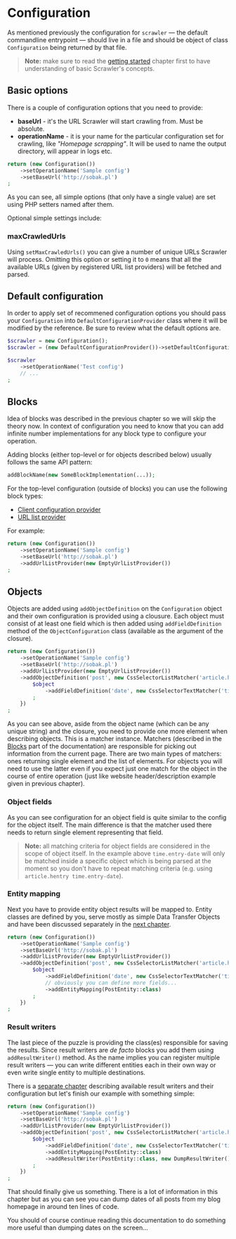 # Configuration
As mentioned previously the configuration for `scrawler` — the default
commandline entrypoint — should live in a file and should be object of class
`Configuration` being returned by that file.

> **Note:** make sure to read the [getting started](getting-started.md) chapter
> first to have understanding of basic Scrawler's concepts.

## Basic options
There is a couple of configuration options that you need to provide:

- **baseUrl** - it's the URL Scrawler will start crawling from. Must be absolute.
- **operationName** - it is your name for the particular configuration set for
  crawling, like _"Homepage scrapping"_. It will be used to name the output
  directory, will appear in logs etc.

```php
return (new Configuration())
    ->setOperationName('Sample config')
    ->setBaseUrl('http://sobak.pl')
;
```

As you can see, all simple options (that only have a single value) are set using
PHP setters named after them.

Optional simple settings include:

### maxCrawledUrls
Using `setMaxCrawledUrls()` you can give a number of unique URLs Scrawler will
process. Omitting this option or setting it to `0` means that all the available
URLs (given by registered URL list providers) will be fetched and parsed.

## Default configuration
In order to apply set of recommened configuration options you should pass your
`Configuration` into `DefaultConfigurationProvider` class where it will be
modified by the reference. Be sure to review what the default options are.

```php
$scrawler = new Configuration();
$scrawler = (new DefaultConfigurationProvider())->setDefaultConfiguration($scrawler);

$scrawler
    ->setOperationName('Test config')
    // ...
;
```

## Blocks
Idea of blocks was described in the previous chapter so we will skip the theory
now. In context of configuration you need to know that you can add infinite
number implementations for any block type to configure your operation.

Adding blocks (either top-level or for objects described below) usually follows
the same API pattern:

```php
addBlockName(new SomeBlockImplementation(...));
```

For the top-level configuration (outside of blocks) you can use the following
block types:
- [Client configuration provider](blocks/clientconfigurationprovider.md)
- [URL list provider](blocks/urllistprovider.md)

For example:

```php
return (new Configuration())
    ->setOperationName('Sample config')
    ->setBaseUrl('http://sobak.pl')
    ->addUrlListProvider(new EmptyUrlListProvider())
;
```

## Objects
Objects are added using `addObjectDefinition` on the `Configuration` object and
their own configuration is provided using a clousure. Each object must consist
of at least one field which is then added using `addFieldDefinition` method of
the `ObjectConfiguration` class (available as the argument of the closure).

```php
return (new Configuration())
    ->setOperationName('Sample config')
    ->setBaseUrl('http://sobak.pl')
    ->addUrlListProvider(new EmptyUrlListProvider())
    ->addObjectDefinition('post', new CssSelectorListMatcher('article.hentry'), function (ObjectConfiguration $object) {
        $object
            ->addFieldDefinition('date', new CssSelectorTextMatcher('time.entry-date'))
        ;
    })
;
```

As you can see above, aside from the object name (which can be any unique string)
and the closure, you need to provide one more element when describing objects.
This is a matcher instance. Matchers (described in the [Blocks](blocks.md) part
of the documentation) are responsible for picking out information from the current
page. There are two main types of matchers: ones returning single element and the
list of elements. For objects you will need to use the latter even if you expect
just one match for the object in the course of entire operation (just like website
header/description example given in previous chapter).

### Object fields
As you can see configuration for an object field is quite similar to the config
for the object itself. The main difference is that the matcher used there needs
to return single element representing that field.

> **Note:** all matching criteria for object fields are considered in the scope
> of object itself. In the example above `time.entry-date` will only be matched
> inside a specific object which is being parsed at the moment so you don't have
> to repeat matching criteria (e.g. using `article.hentry time.entry-date`).

### Entity mapping
Next you have to provide entity object results will be mapped to. Entity classes
are defined by you, serve mostly as simple Data Transfer Objects and have been
discussed separately in the [next chapter](entities.md).

```php
return (new Configuration())
    ->setOperationName('Sample config')
    ->setBaseUrl('http://sobak.pl')
    ->addUrlListProvider(new EmptyUrlListProvider())
    ->addObjectDefinition('post', new CssSelectorListMatcher('article.hentry'), function (ObjectConfiguration $object) {
        $object
            ->addFieldDefinition('date', new CssSelectorTextMatcher('time.entry-date'))
            // obviously you can define more fields...
            ->addEntityMapping(PostEntity::class)
        ;
    })
;
```

### Result writers
The last piece of the puzzle is providing the class(es) responsible for saving
the results. Since result writers are _de facto_ blocks you add them using
`addResultWriter()` method. As the name implies you can register multiple result
writers — you can write different entities each in their own way or even write
single entity to multiple destinations.

There is a [separate chapter](blocks/resultwriter.md) describing available result
writers and their configuration but let's finish our example with something simple:

```php
return (new Configuration())
    ->setOperationName('Sample config')
    ->setBaseUrl('http://sobak.pl')
    ->addUrlListProvider(new EmptyUrlListProvider())
    ->addObjectDefinition('post', new CssSelectorListMatcher('article.hentry'), function (ObjectConfiguration $object) {
        $object
            ->addFieldDefinition('date', new CssSelectorTextMatcher('time.entry-date'))
            ->addEntityMapping(PostEntity::class)
            ->addResultWriter(PostEntity::class, new DumpResultWriter())    
        ;
    })
;
```

That should finally give us something. There is a lot of information in this
chapter but as you can see you can dump dates of all posts from my blog homepage
in around ten lines of code.

You should of course continue reading this documentation to do something more
useful than dumping dates on the screen…
